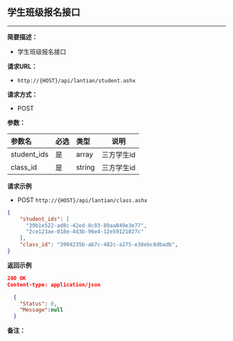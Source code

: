 ## 学生班级报名接口
--------------------
**简要描述：** 

- 学生班级报名接口

**请求URL：** 

- `http://{HOST}/api/lantian/student.ashx`
  
**请求方式：**

- POST

**参数：** 

|参数名|必选|类型|说明|
|:----    |:---|:----- |-----   |
|student_ids    |是  |array |三方学生id   |
|class_id    |是  |string |三方学生id   |

**请求示例**

- POST `http://{HOST}/api/lantian/class.ashx`
``` json
{
    "student_ids": [
      "39b1e522-ad8c-42ed-8c83-89aa849e3e77",
      "2ce123ae-018e-4d3b-96e4-12e59121027c"
    ],
    "class_id": "3994235b-ab7c-482c-a275-e30ebc8dbadb",
}
```

**返回示例**

``` json
200 OK
Content-type: application/json

  {
    "Status": 0,
    "Message":null
  }
```

**备注：** 